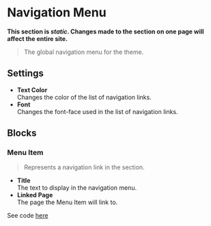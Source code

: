 # Navigation Menu  
__This section is _static_. Changes made to the section on one page will affect the entire site.__
>The global navigation menu for the theme.

## Settings
* __Text Color__  
Changes the color of the list of navigation links.
* __Font__  
Changes the font-face used in the list of navigation links.

## Blocks
### Menu Item
>Represents a navigation link in the section.  

* __Title__  
The text to display in the navigation menu.
* __Linked Page__  
The page the Menu Item will link to.

See code [here](https://github.com/9-gon/candid-theme/blob/master/src/sections/navigation-menu.liquid)
